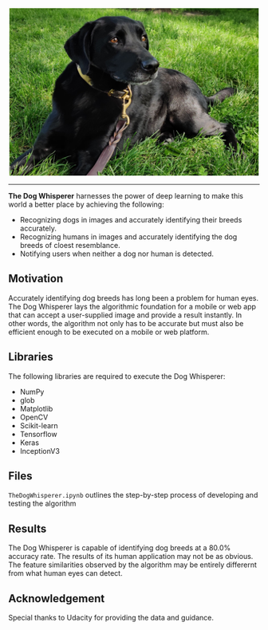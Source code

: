 <div align="center">
  <a href="http://beesbeesbees.com/"><img width="500px" height="auto" src="doc/cover.jpg"></a>
</div>

---

**The Dog Whisperer** harnesses the power of deep learning to make this world a better place by achieving the following:

- Recognizing dogs in images and accurately identifying their breeds accurately.
- Recognizing humans in images and accurately identifying the dog breeds of cloest resemblance.
- Notifying users when neither a dog nor human is detected.


## Motivation

Accurately identifying dog breeds has long been a problem for human eyes. The Dog Whisperer lays the algorithmic foundation for a mobile or web app that can accept a user-supplied image and provide a result instantly. In other words, the algorithm not only has to be accurate but must also be efficient enough to be executed on a mobile or web platform.

## Libraries

The following libraries are required to execute the Dog Whisperer:

- NumPy
- glob
- Matplotlib
- OpenCV
- Scikit-learn
- Tensorflow
- Keras
- InceptionV3


## Files

`TheDogWhisperer.ipynb` outlines the step-by-step process of developing and testing the algorithm

## Results

The Dog Whisperer is capable of identifying dog breeds at a 80.0% accuracy rate. The results of its human application may not be as obvious. The feature similarities observed by the algorithm may be entirely differernt from what human eyes can detect.

## Acknowledgement

Special thanks to Udacity for providing the data and guidance.
